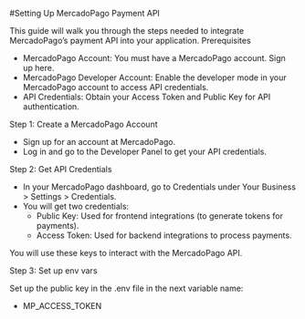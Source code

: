 #Setting Up MercadoPago Payment API

This guide will walk you through the steps needed to integrate MercadoPago’s payment API into your application.
Prerequisites

  - MercadoPago Account: You must have a MercadoPago account. Sign up here.
  - MercadoPago Developer Account: Enable the developer mode in your MercadoPago account to access API credentials.
  - API Credentials: Obtain your Access Token and Public Key for API authentication.

Step 1: Create a MercadoPago Account

  - Sign up for an account at MercadoPago.
  - Log in and go to the Developer Panel to get your API credentials.

Step 2: Get API Credentials

  - In your MercadoPago dashboard, go to Credentials under Your Business > Settings > Credentials.
  - You will get two credentials:
      - Public Key: Used for frontend integrations (to generate tokens for payments).
      - Access Token: Used for backend integrations to process payments.

You will use these keys to interact with the MercadoPago API.

Step 3: Set up env vars

Set up the public key in the .env file in the next variable name:
  - MP_ACCESS_TOKEN